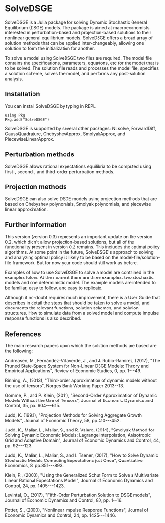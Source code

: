SolveDSGE
=========

SolveDSGE is a Julia package for solving Dynamic Stochastic General Equilibrium (DSGE) models.  The package is aimed at macroeconomists interested in perturbation-based and projection-based solutions to their nonlinear general equilibrium models.  SolveDSGE offers a broad array of solution methods that can be applied inter-changeably, allowing one solution to form the initialization for another.

To solve a model using SolveDSGE two files are required.  The model file contains the specifications, parameters, equations, etc for the model that is to be solved.  The solution file reads and processes the model file, specifies a solution scheme, solves the model, and performs any post-solution analysis.

Installation
------------

You can install SolveDSGE by typing in REPL

```
using Pkg
Pkg.add("SolveDSGE")
```

SolveDSGE is supported by several other packages: NLsolve, ForwardDiff, GaussQuadrature, ChebyshevApprox, SmolyakApprox, and PiecewiseLinearApprox.

Perturbation methods
--------------------

SolveDSGE allows rational expectations equilibria to be computed using first-, second-, and third-order perturbation methods.

Projection methods
------------------

SolveDSGE can also solve DSGE models using projection methods that are based on Chebyshev polynomials, Smolyak polynomials, and piecewise linear approximation.

Further information
-------------------
This version (version 0.3) represents an important update on the version 0.2, which didn't allow projection-based solutions, but all of the functionality present in version 0.2 remains.  This includes the optimal policy algorithms.  At some point in the future, SolveDSGE's approach to solving and analyzing optimal policy is likely to be based on the model-file/solution-file framework.  But for now your code should still work as before.

Examples of how to use SolveDSGE to solve a model are contained in the examples folder.  At the moment there are three examples: two stochastic models and one deterministic model.  The example models are intended to be familiar, easy to follow, and easy to replicate.

Although it no-doubt requires much improvement, there is a User Guide that describes in detail the steps that should be taken to solve a model, and documents the relevant functions, solution schemes, and solution structures.  How to simulate data from a solved model and compute impulse response functions is also described.

References
----------

The main research papers upon which the solution methods are based are the following:

Andreasen, M., Fernández-Villaverde, J., and J. Rubio-Ramirez, (2017), "The Pruned State-Space System for Non-Linear DSGE Models: Theory and Empirical Applications", Review of Economic Studies, 0, pp. 1---49.

Binning, A., (2013), "Third-order approximation of dynamic models without the use of tensors", Norges Bank Working Paper 2013--13.

Gomme, P., and P. Klein, (2011), "Second-Order Approximation of Dynamic Models Without the Use of Tensors", Journal of Economic Dynamics and Control, 35, pp. 604---615.

Judd, K. (1992), "Projection Methods for Solving Aggregate Growth Models", Journal of Economic Theory, 58, pp.410---452.

Judd, K., Maliar, L., Maliar, S., and R. Valero, (2014), "Smolyak Method for Solving Dynamic Economic Models: Lagrange Interpolation, Anisotropic Grid and Adaptive Domain", Journal of Economic Dynamics and Control, 44, pp. 92---123.

Judd, K., Maliar, L., Maliar, S., and I. Tsener, (2017), "How to Solve Dynamic Stochastic Models Computing Expectations just Once", Quantitative Economics, 8, pp.851---893.

Klein, P., (2000), "Using the Generalized Schur Form to Solve a Multivariate Linear Rational Expectations Model", Journal of Economic Dynamics and Control, 24, pp. 1405---1423.

Levintal, O., (2017), "Fifth-Order Perturbation Solution to DSGE models", Journal of Economic Dynamics and Control, 80, pp. 1--16.

Potter, S., (2000), "Nonlinear Impulse Response Functions", Journal of Economic Dynamics and Control, 24, pp. 1425---1446.
